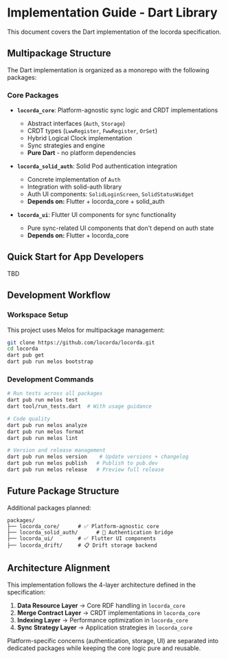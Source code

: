 # Implementation Guide - Dart Library

This document covers the Dart implementation of the locorda specification.

## Multipackage Structure

The Dart implementation is organized as a monorepo with the following packages:

### Core Packages

- **`locorda_core`**: Platform-agnostic sync logic and CRDT implementations
  - Abstract interfaces (`Auth`, `Storage`)
  - CRDT types (`LwwRegister`, `FwwRegister`, `OrSet`)
  - Hybrid Logical Clock implementation  
  - Sync strategies and engine
  - **Pure Dart** - no platform dependencies

- **`locorda_solid_auth`**: Solid Pod authentication integration
  - Concrete implementation of `Auth`
  - Integration with solid-auth library
  - Auth UI components: `SolidLoginScreen`, `SolidStatusWidget`
  - **Depends on:** Flutter + locorda_core + solid_auth

- **`locorda_ui`**: Flutter UI components for sync functionality
  - Pure sync-related UI components that don't depend on auth state
  - **Depends on:** Flutter + locorda_core

## Quick Start for App Developers

TBD

## Development Workflow

### Workspace Setup

This project uses Melos for multipackage management:

```bash
git clone https://github.com/locorda/locorda.git
cd locorda
dart pub get
dart pub run melos bootstrap
```

### Development Commands

```bash
# Run tests across all packages
dart pub run melos test
dart tool/run_tests.dart  # With usage guidance

# Code quality
dart pub run melos analyze
dart pub run melos format
dart pub run melos lint

# Version and release management
dart pub run melos version    # Update versions + changelog
dart pub run melos publish   # Publish to pub.dev
dart pub run melos release   # Preview full release
```


## Future Package Structure

Additional packages planned:

```
packages/
├── locorda_core/      # ✅ Platform-agnostic core
├── locorda_solid_auth/      # 🚧 Authentication bridge  
├── locorda_ui/        # ✅ Flutter UI components
├── locorda_drift/     # 📋 Drift storage backend
```

## Architecture Alignment

This implementation follows the 4-layer architecture defined in the specification:

1. **Data Resource Layer** → Core RDF handling in `locorda_core`
2. **Merge Contract Layer** → CRDT implementations in `locorda_core`  
3. **Indexing Layer** → Performance optimization in `locorda_core`
4. **Sync Strategy Layer** → Application strategies in `locorda_core`

Platform-specific concerns (authentication, storage, UI) are separated into dedicated packages while keeping the core logic pure and reusable.